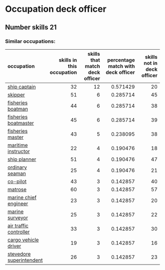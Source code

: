 # Occupation deck officer
## Number skills 21
### Similar occupations:
| occupation                                              |   skills in this occupation |   skills that match deck officer |   percentage match with deck officer |   skills not in deck officer |
|:--------------------------------------------------------|----------------------------:|---------------------------------:|-------------------------------------:|-----------------------------:|
| [ship captain](ship_captain.md)                         |                          32 |                               12 |                             0.571429 |                           20 |
| [skipper](skipper.md)                                   |                          51 |                                6 |                             0.285714 |                           45 |
| [fisheries boatman](fisheries_boatman.md)               |                          44 |                                6 |                             0.285714 |                           38 |
| [fisheries boatmaster](fisheries_boatmaster.md)         |                          45 |                                6 |                             0.285714 |                           39 |
| [fisheries master](fisheries_master.md)                 |                          43 |                                5 |                             0.238095 |                           38 |
| [maritime instructor](maritime_instructor.md)           |                          22 |                                4 |                             0.190476 |                           18 |
| [ship planner](ship_planner.md)                         |                          51 |                                4 |                             0.190476 |                           47 |
| [ordinary seaman](ordinary_seaman.md)                   |                          25 |                                4 |                             0.190476 |                           21 |
| [co-pilot](co-pilot.md)                                 |                          43 |                                3 |                             0.142857 |                           40 |
| [matrose](matrose.md)                                   |                          60 |                                3 |                             0.142857 |                           57 |
| [marine chief engineer](marine_chief_engineer.md)       |                          23 |                                3 |                             0.142857 |                           20 |
| [marine surveyor](marine_surveyor.md)                   |                          25 |                                3 |                             0.142857 |                           22 |
| [air traffic controller](air_traffic_controller.md)     |                          33 |                                3 |                             0.142857 |                           30 |
| [cargo vehicle driver](cargo_vehicle_driver.md)         |                          19 |                                3 |                             0.142857 |                           16 |
| [stevedore superintendent](stevedore_superintendent.md) |                          26 |                                3 |                             0.142857 |                           23 |

